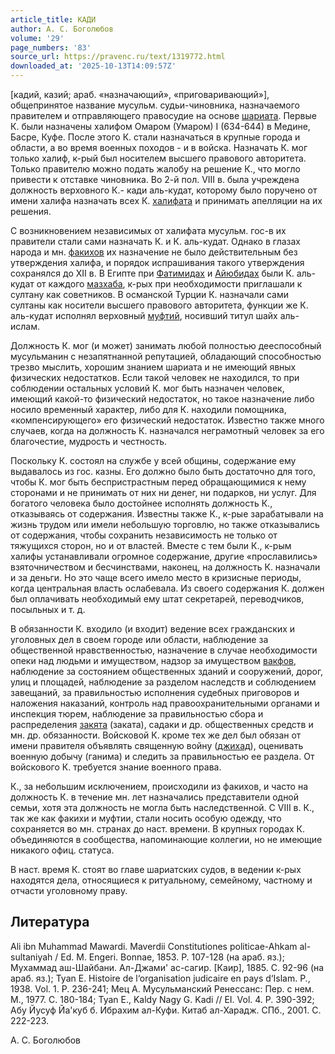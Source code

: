 ```yaml
---
article_title: КАДИ
author: А. С. Боголюбов
volume: '29'
page_numbers: '83'
source_url: https://pravenc.ru/text/1319772.html
downloaded_at: '2025-10-13T14:09:57Z'
---
```


[кадий, казий; араб. «назначающий», «приговаривающий»], общепринятое название мусульм. судьи-чиновника, назначаемого правителем и отправляющего правосудие на основе [шариата](https://pravenc.ru/text/шариата.html). Первые К. были назначены халифом Омаром (Умаром) I (634-644) в Медине, Басре, Куфе. После этого К. стали назначаться в крупные города и области, а во время военных походов - и в войска. Назначать К. мог только халиф, к-рый был носителем высшего правового авторитета. Только правителю можно подать жалобу на решение К., что могло привести к отставке чиновника. Во 2-й пол. VIII в. была учреждена должность верховного К.- кади аль-кудат, которому было поручено от имени халифа назначать всех К. [халифата](https://pravenc.ru/text/Халифат.html) и принимать апелляции на их решения.

С возникновением независимых от халифата мусульм. гос-в их правители стали сами назначать К. и К. аль-кудат. Однако в глазах народа и мн. [факихов](https://pravenc.ru/text/факихов.html) их назначение не было действительным без утверждения халифа, и порядок испрашивания такого утверждения сохранялся до XII в. В Египте при [Фатимидах](https://pravenc.ru/text/Фатимидах.html) и [Айюбидах](https://pravenc.ru/text/Айюбидах.html) были К. аль-кудат от каждого [мазхаба](https://pravenc.ru/text/мазхаба.html), к-рых при необходимости приглашали к султану как советников. В османской Турции К. назначали сами султаны как носители высшего правового авторитета, функции же К. аль-кудат исполнял верховный [муфтий](https://pravenc.ru/text/муфтий.html), носивший титул шайх аль-ислам.

Должность К. мог (и может) занимать любой полностью дееспособный мусульманин с незапятнанной репутацией, обладающий способностью трезво мыслить, хорошим знанием шариата и не имеющий явных физических недостатков. Если такой человек не находился, то при соблюдении остальных условий К. мог быть назначен человек, имеющий какой-то физический недостаток, но такое назначение либо носило временный характер, либо для К. находили помощника, «компенсирующего» его физический недостаток. Известно также много случаев, когда на должность К. назначался неграмотный человек за его благочестие, мудрость и честность.

Поскольку К. состоял на службе у всей общины, содержание ему выдавалось из гос. казны. Его должно было быть достаточно для того, чтобы К. мог быть беспристрастным перед обращающимися к нему сторонами и не принимать от них ни денег, ни подарков, ни услуг. Для богатого человека было достойнее исполнять должность К., отказываясь от содержания. Известны также К., к-рые зарабатывали на жизнь трудом или имели небольшую торговлю, но также отказывались от содержания, чтобы сохранить независимость не только от тяжущихся сторон, но и от властей. Вместе с тем были К., к-рым халифы устанавливали огромное содержание, другие «прославились» взяточничеством и бесчинствами, наконец, на должность К. назначали и за деньги. Но это чаще всего имело место в кризисные периоды, когда центральная власть ослабевала. Из своего содержания К. должен был оплачивать необходимый ему штат секретарей, переводчиков, посыльных и т. д.

В обязанности К. входило (и входит) ведение всех гражданских и уголовных дел в своем городе или области, наблюдение за общественной нравственностью, назначение в случае необходимости опеки над людьми и имуществом, надзор за имуществом [вакфов](https://pravenc.ru/text/вакфов.html), наблюдение за состоянием общественных зданий и сооружений, дорог, улиц и площадей, наблюдение за разделом наследств и соблюдением завещаний, за правильностью исполнения судебных приговоров и наложения наказаний, контроль над правоохранительными органами и инспекция тюрем, наблюдение за правильностью сбора и распределения [закята](https://pravenc.ru/text/закята.html) (заката), садаки и др. общественных средств и мн. др. обязанности. Войсковой К. кроме тех же дел был обязан от имени правителя объявлять священную войну ([джихад](https://pravenc.ru/text/джихад.html)), оценивать военную добычу (ганима) и следить за правильностью ее раздела. От войскового К. требуется знание военного права.

К., за небольшим исключением, происходили из факихов, и часто на должность К. в течение мн. лет назначались представители одной семьи, хотя эта должность не могла быть наследственной. С VIII в. К., так же как факихи и муфтии, стали носить особую одежду, что сохраняется во мн. странах до наст. времени. В крупных городах К. объединяются в сообщества, напоминающие коллегии, но не имеющие никакого офиц. статуса.

В наст. время К. стоят во главе шариатских судов, в ведении к-рых находятся дела, относящиеся к ритуальному, семейному, частному и отчасти уголовному праву.

## Литература

Ali ibn Muhammad Mawardi. Maverdii Constitutiones politicae-Ahkam al-sultaniyah / Ed. M. Engeri. Bonnae, 1853. P. 107-128 (на араб. яз.); Мухаммад аш-Шайбани. Ал-Джами' ас-сагир. [Каир], 1885. С. 92-96 (на араб. яз.); Tyan Е. Histoire de l‘organisation judicaire en pays d‘Islam. P., 1938. Vol. 1. P. 236-241; Мец А. Мусульманский Ренессанс: Пер. с нем. М., 1977. С. 180-184; Tyan E., Kaldy Nagy G. Kadi // EI. Vol. 4. P. 390-392; Абу Йусуф Йа'куб б. Ибрахим ал-Куфи. Китаб ал-Харадж. СПб., 2001. С. 222-223.

А. С. Боголюбов
